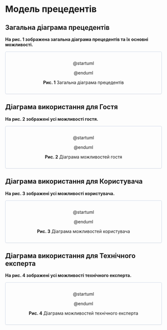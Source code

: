 # Модель прецедентів

## Загальна діаграма прецедентів

**На рис. 1 зображена загальна діаграма прецедентів та їх основні можливості.**

<center style="
    border-radius:4px;
    border: 1px solid #cfd7e6;
    box-shadow: 0 1px 3px 0 rgba(89,105,129,.05), 0 1px 1px 0 rgba(0,0,0,.025);
    padding: 1em;"
>

@startuml

    

@enduml

**Рис. 1** Загальна діаграма прецедентів

</center>

## Діаграма використання для Гостя

**На рис. 2 зображені усі можливості гостя.**

<center style="
    border-radius:4px;
    border: 1px solid #cfd7e6;
    box-shadow: 0 1px 3px 0 rgba(89,105,129,.05), 0 1px 1px 0 rgba(0,0,0,.025);
    padding: 1em;"
>

@startuml

    

@enduml

**Рис. 2** Діаграма можливостей гостя

</center>

## Діаграма використання для Користувача

**На рис. 3 зображені усі можливості користувача.**

<center style="
    border-radius:4px;
    border: 1px solid #cfd7e6;
    box-shadow: 0 1px 3px 0 rgba(89,105,129,.05), 0 1px 1px 0 rgba(0,0,0,.025);
    padding: 1em;"
>

@startuml

    

@enduml

**Рис. 3** Діаграма можливостей користувача

</center>

## Діаграма використання для Технічного експерта

**На рис. 4 зображені усі можливості технічного експерта.**

<center style="
    border-radius:4px;
    border: 1px solid #cfd7e6;
    box-shadow: 0 1px 3px 0 rgba(89,105,129,.05), 0 1px 1px 0 rgba(0,0,0,.025);
    padding: 1em;"
>

@startuml

    

@enduml

**Рис. 4** Діаграма можливостей технічного експерта

</center>
